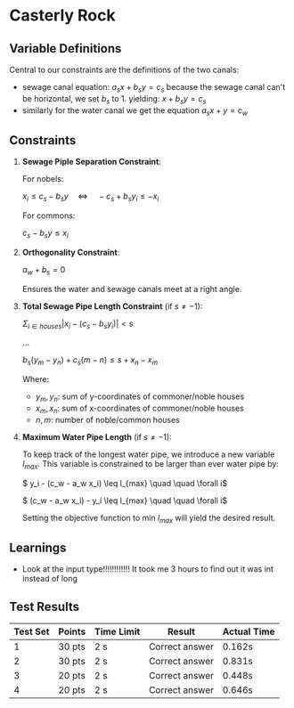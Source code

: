# Casterly Rock

## Variable Definitions

Central to our constraints are the definitions of the two canals:

- sewage canal equation: $a_sx + b_sy = c_s$ because the sewage canal can't be horizontal, we set $b_s$ to 1. yielding: $x + b_sy = c_s$
- similarly for the water canal we get the equation $a_sx + y = c_w$



## Constraints



1. **Sewage Piple Separation Constraint**:
   
   For nobels:
   
   $x_i \leq c_s - b_sy
   \quad \Leftrightarrow  \quad 
   -c_s + b_sy_i \leq -x_i$

   For commons:

   $c_s - b_sy \leq x_i$

2. **Orthogonality Constraint**:
   
   $a_w + b_s = 0$
   
   Ensures the water and sewage canals meet at a right angle.

3. **Total Sewage Pipe Length Constraint** (if $s ≠ -1$):
   
   $\Sigma_{i \in houses} |x_i - (c_s - b_sy_i)| < s$ 
   
   ...
   
   $b_s(y_m - y_n) + c_s(m-n) ≤ s + x_n - x_m$
   
   Where:
   - $y_m, y_n$: sum of y-coordinates of commoner/noble houses
   - $x_m, x_n$: sum of x-coordinates of commoner/noble houses
   - $n, m$: number of noble/common houses
   
4. **Maximum Water Pipe Length** (if $s ≠ -1$):

   To keep track of the longest water pipe, we introduce a new variable $l_{max}$. This variable is constrained to be larger than ever water pipe by:
   
   $ y_i - (c_w - a_w x_i) \leq l_{max} \quad \quad \forall i$

   $ (c_w - a_w x_i) - y_i \leq l_{max} \quad \quad \forall i$

   Setting the objective function to min $l_{max}$ will yield the desired result.

## Learnings
- Look at the input type!!!!!!!!!!!! It took me 3 hours to find out it was int instead of long


## Test Results

| Test Set | Points | Time Limit | Result | Actual Time |
|----------|---------|------------|---------|-------------|
| 1 | 30 pts | 2 s | Correct answer | 0.162s |
| 2 | 30 pts | 2 s | Correct answer | 0.831s |
| 3 | 20 pts | 2 s | Correct answer | 0.448s |
| 4 | 20 pts | 2 s | Correct answer | 0.646s |
